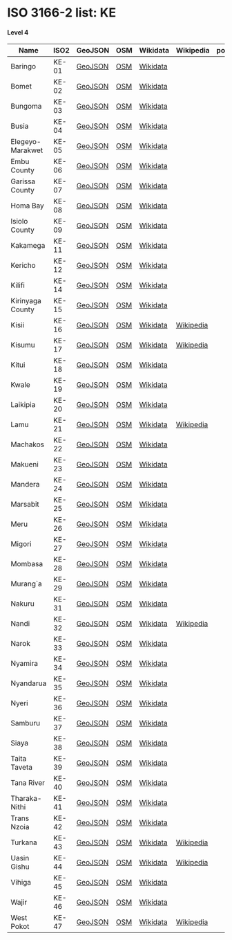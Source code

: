 # ISO 3166-2 list: KE


#### Level 4
Name | ISO2 | GeoJSON | OSM | Wikidata | Wikipedia | population 
--- | --- | --- | --- | --- | --- | --: 
Baringo | KE-01 | [GeoJSON](../../geojson/q8/iso2/KE/KE-01.geojson) | [OSM](https://www.openstreetmap.org/relation/3495537) | [Wikidata](https://www.wikidata.org/wiki/Q808201) |  | 
Bomet | KE-02 | [GeoJSON](../../geojson/q8/iso2/KE/KE-02.geojson) | [OSM](https://www.openstreetmap.org/relation/3338139) | [Wikidata](https://www.wikidata.org/wiki/Q891952) |  | 
Bungoma | KE-03 | [GeoJSON](../../geojson/q8/iso2/KE/KE-03.geojson) | [OSM](https://www.openstreetmap.org/relation/3495538) | [Wikidata](https://www.wikidata.org/wiki/Q2928204) |  | 
Busia | KE-04 | [GeoJSON](../../geojson/q8/iso2/KE/KE-04.geojson) | [OSM](https://www.openstreetmap.org/relation/3486321) | [Wikidata](https://www.wikidata.org/wiki/Q1017519) |  | 
Elegeyo-Marakwet | KE-05 | [GeoJSON](../../geojson/q8/iso2/KE/KE-05.geojson) | [OSM](https://www.openstreetmap.org/relation/3495539) | [Wikidata](https://www.wikidata.org/wiki/Q15216433) |  | 
Embu County | KE-06 | [GeoJSON](../../geojson/q8/iso2/KE/KE-06.geojson) | [OSM](https://www.openstreetmap.org/relation/3495540) | [Wikidata](https://www.wikidata.org/wiki/Q1335242) |  | 
Garissa County | KE-07 | [GeoJSON](../../geojson/q8/iso2/KE/KE-07.geojson) | [OSM](https://www.openstreetmap.org/relation/3495541) | [Wikidata](https://www.wikidata.org/wiki/Q1494292) |  | 
Homa Bay | KE-08 | [GeoJSON](../../geojson/q8/iso2/KE/KE-08.geojson) | [OSM](https://www.openstreetmap.org/relation/3486017) | [Wikidata](https://www.wikidata.org/wiki/Q1625834) |  | 
Isiolo County | KE-09 | [GeoJSON](../../geojson/q8/iso2/KE/KE-09.geojson) | [OSM](https://www.openstreetmap.org/relation/3495542) | [Wikidata](https://www.wikidata.org/wiki/Q1499046) |  | 
Kakamega | KE-11 | [GeoJSON](../../geojson/q8/iso2/KE/KE-11.geojson) | [OSM](https://www.openstreetmap.org/relation/3495543) | [Wikidata](https://www.wikidata.org/wiki/Q1721867) |  | 
Kericho | KE-12 | [GeoJSON](../../geojson/q8/iso2/KE/KE-12.geojson) | [OSM](https://www.openstreetmap.org/relation/3486288) | [Wikidata](https://www.wikidata.org/wiki/Q1739252) |  | 
Kilifi | KE-14 | [GeoJSON](../../geojson/q8/iso2/KE/KE-14.geojson) | [OSM](https://www.openstreetmap.org/relation/3495545) | [Wikidata](https://www.wikidata.org/wiki/Q1741307) |  | 
Kirinyaga County | KE-15 | [GeoJSON](../../geojson/q8/iso2/KE/KE-15.geojson) | [OSM](https://www.openstreetmap.org/relation/3495546) | [Wikidata](https://www.wikidata.org/wiki/Q2230311) |  | 
Kisii | KE-16 | [GeoJSON](../../geojson/q8/iso2/KE/KE-16.geojson) | [OSM](https://www.openstreetmap.org/relation/3338140) | [Wikidata](https://www.wikidata.org/wiki/Q1743730) | [Wikipedia](http://en.wikipedia.org/wiki/en%3AKisii%20County) | 
Kisumu | KE-17 | [GeoJSON](../../geojson/q8/iso2/KE/KE-17.geojson) | [OSM](https://www.openstreetmap.org/relation/3486289) | [Wikidata](https://www.wikidata.org/wiki/Q1743809) | [Wikipedia](http://en.wikipedia.org/wiki/en%3AKisumu%20County) | 
Kitui | KE-18 | [GeoJSON](../../geojson/q8/iso2/KE/KE-18.geojson) | [OSM](https://www.openstreetmap.org/relation/3495547) | [Wikidata](https://www.wikidata.org/wiki/Q1722597) |  | 
Kwale | KE-19 | [GeoJSON](../../geojson/q8/iso2/KE/KE-19.geojson) | [OSM](https://www.openstreetmap.org/relation/3495548) | [Wikidata](https://www.wikidata.org/wiki/Q952571) |  | 
Laikipia | KE-20 | [GeoJSON](../../geojson/q8/iso2/KE/KE-20.geojson) | [OSM](https://www.openstreetmap.org/relation/3495549) | [Wikidata](https://www.wikidata.org/wiki/Q1800699) |  | 
Lamu | KE-21 | [GeoJSON](../../geojson/q8/iso2/KE/KE-21.geojson) | [OSM](https://www.openstreetmap.org/relation/3495550) | [Wikidata](https://www.wikidata.org/wiki/Q1951652) | [Wikipedia](http://en.wikipedia.org/wiki/de%3ALamu) | 
Machakos | KE-22 | [GeoJSON](../../geojson/q8/iso2/KE/KE-22.geojson) | [OSM](https://www.openstreetmap.org/relation/3492707) | [Wikidata](https://www.wikidata.org/wiki/Q1882639) |  | 
Makueni | KE-23 | [GeoJSON](../../geojson/q8/iso2/KE/KE-23.geojson) | [OSM](https://www.openstreetmap.org/relation/3492708) | [Wikidata](https://www.wikidata.org/wiki/Q473717) |  | 
Mandera | KE-24 | [GeoJSON](../../geojson/q8/iso2/KE/KE-24.geojson) | [OSM](https://www.openstreetmap.org/relation/3495551) | [Wikidata](https://www.wikidata.org/wiki/Q1477874) |  | 
Marsabit | KE-25 | [GeoJSON](../../geojson/q8/iso2/KE/KE-25.geojson) | [OSM](https://www.openstreetmap.org/relation/3495552) | [Wikidata](https://www.wikidata.org/wiki/Q1323683) |  | 
Meru | KE-26 | [GeoJSON](../../geojson/q8/iso2/KE/KE-26.geojson) | [OSM](https://www.openstreetmap.org/relation/3495553) | [Wikidata](https://www.wikidata.org/wiki/Q15045704) |  | 
Migori | KE-27 | [GeoJSON](../../geojson/q8/iso2/KE/KE-27.geojson) | [OSM](https://www.openstreetmap.org/relation/3486018) | [Wikidata](https://www.wikidata.org/wiki/Q429955) |  | 
Mombasa | KE-28 | [GeoJSON](../../geojson/q8/iso2/KE/KE-28.geojson) | [OSM](https://www.openstreetmap.org/relation/3495554) | [Wikidata](https://www.wikidata.org/wiki/Q1112885) |  | 
Murang`a | KE-29 | [GeoJSON](../../geojson/q8/iso2/KE/KE-29.geojson) | [OSM](https://www.openstreetmap.org/relation/3977580) | [Wikidata](https://www.wikidata.org/wiki/Q1781723) |  | 
Nakuru | KE-31 | [GeoJSON](../../geojson/q8/iso2/KE/KE-31.geojson) | [OSM](https://www.openstreetmap.org/relation/3486019) | [Wikidata](https://www.wikidata.org/wiki/Q1852202) |  | 
Nandi | KE-32 | [GeoJSON](../../geojson/q8/iso2/KE/KE-32.geojson) | [OSM](https://www.openstreetmap.org/relation/3495556) | [Wikidata](https://www.wikidata.org/wiki/Q1964569) | [Wikipedia](http://en.wikipedia.org/wiki/en%3ANandi%20County) | 
Narok | KE-33 | [GeoJSON](../../geojson/q8/iso2/KE/KE-33.geojson) | [OSM](https://www.openstreetmap.org/relation/3338145) | [Wikidata](https://www.wikidata.org/wiki/Q1852220) |  | 
Nyamira | KE-34 | [GeoJSON](../../geojson/q8/iso2/KE/KE-34.geojson) | [OSM](https://www.openstreetmap.org/relation/3486290) | [Wikidata](https://www.wikidata.org/wiki/Q1569613) |  | 
Nyandarua | KE-35 | [GeoJSON](../../geojson/q8/iso2/KE/KE-35.geojson) | [OSM](https://www.openstreetmap.org/relation/3495557) | [Wikidata](https://www.wikidata.org/wiki/Q1714352) |  | 
Nyeri | KE-36 | [GeoJSON](../../geojson/q8/iso2/KE/KE-36.geojson) | [OSM](https://www.openstreetmap.org/relation/3495558) | [Wikidata](https://www.wikidata.org/wiki/Q749665) |  | 
Samburu | KE-37 | [GeoJSON](../../geojson/q8/iso2/KE/KE-37.geojson) | [OSM](https://www.openstreetmap.org/relation/3495559) | [Wikidata](https://www.wikidata.org/wiki/Q2096419) |  | 
Siaya | KE-38 | [GeoJSON](../../geojson/q8/iso2/KE/KE-38.geojson) | [OSM](https://www.openstreetmap.org/relation/3486291) | [Wikidata](https://www.wikidata.org/wiki/Q3482913) |  | 
Taita Taveta | KE-39 | [GeoJSON](../../geojson/q8/iso2/KE/KE-39.geojson) | [OSM](https://www.openstreetmap.org/relation/3495560) | [Wikidata](https://www.wikidata.org/wiki/Q7193788) |  | 
Tana River | KE-40 | [GeoJSON](../../geojson/q8/iso2/KE/KE-40.geojson) | [OSM](https://www.openstreetmap.org/relation/3495561) | [Wikidata](https://www.wikidata.org/wiki/Q383150) |  | 
Tharaka-Nithi | KE-41 | [GeoJSON](../../geojson/q8/iso2/KE/KE-41.geojson) | [OSM](https://www.openstreetmap.org/relation/3495562) | [Wikidata](https://www.wikidata.org/wiki/Q2189432) |  | 
Trans Nzoia | KE-42 | [GeoJSON](../../geojson/q8/iso2/KE/KE-42.geojson) | [OSM](https://www.openstreetmap.org/relation/3495563) | [Wikidata](https://www.wikidata.org/wiki/Q1278653) |  | 
Turkana | KE-43 | [GeoJSON](../../geojson/q8/iso2/KE/KE-43.geojson) | [OSM](https://www.openstreetmap.org/relation/3495564) | [Wikidata](https://www.wikidata.org/wiki/Q1633078) | [Wikipedia](http://en.wikipedia.org/wiki/en%3ATurkana%20County) | 
Uasin Gishu | KE-44 | [GeoJSON](../../geojson/q8/iso2/KE/KE-44.geojson) | [OSM](https://www.openstreetmap.org/relation/3495565) | [Wikidata](https://www.wikidata.org/wiki/Q1121429) | [Wikipedia](http://en.wikipedia.org/wiki/en%3AUasin%20Gishu%20County) | 
Vihiga | KE-45 | [GeoJSON](../../geojson/q8/iso2/KE/KE-45.geojson) | [OSM](https://www.openstreetmap.org/relation/3486322) | [Wikidata](https://www.wikidata.org/wiki/Q1313202) |  | 
Wajir | KE-46 | [GeoJSON](../../geojson/q8/iso2/KE/KE-46.geojson) | [OSM](https://www.openstreetmap.org/relation/3495566) | [Wikidata](https://www.wikidata.org/wiki/Q1852209) |  | 
West Pokot | KE-47 | [GeoJSON](../../geojson/q8/iso2/KE/KE-47.geojson) | [OSM](https://www.openstreetmap.org/relation/3495567) | [Wikidata](https://www.wikidata.org/wiki/Q590860) | [Wikipedia](http://en.wikipedia.org/wiki/en%3AWest%20Pokot%20County) | 
